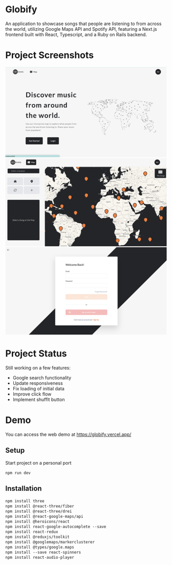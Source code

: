 # Globify

An application to showcase songs that people are listening to from across the world, utilizing Google Maps API and Spotify API, featuring a Next.js frontend built with React, Typescript, and a Ruby on Rails backend.

# Project Screenshots

![homepage](./public/screenshots/homepage.png)
![map](./public/screenshots/map.png)
![login](./public/screenshots/login.png)

# Project Status

Still working on a few features:

- Google search functionality
- Update responsiveness
- Fix loading of initial data
- Improve click flow
- Implement shufflt button

# Demo

You can access the web demo at https://globify.vercel.app/

## Setup

Start project on a personal port

```
npm run dev
```

## Installation

```
npm install three
npm install @react-three/fiber
npm install @react-three/drei
npm install @react-google-maps/api
npm install @heroicons/react
npm install react-google-autocomplete --save
npm install react-redux
npm install @reduxjs/toolkit
npm install @googlemaps/markerclusterer
npm install @types/google.maps
npm install --save react-spinners
npm install react-audio-player
```
